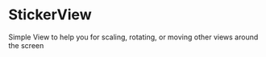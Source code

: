 # StickerView
Simple View to help you for scaling, rotating, or moving other views around the screen 
